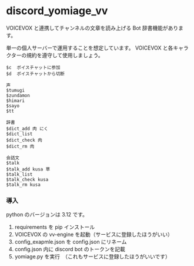# discord_yomiage_vv

VOICEVOX と連携してチャンネルの文章を読み上げる Bot
辞書機能があります。

単一の個人サーバーで運用することを想定しています。
VOICEVOX と各キャラクターの規約を遵守して使用しましょう。

```
$c  ボイスチャットに参加
$d  ボイスチャットから切断

声
$tumugi
$zundamon
$himari
$sayo
$tt

辞書
$dict_add 肉 にく
$dict_list
$dict_check 肉
$dict_rm 肉

会話文
$talk
$talk_add kusa 草
$talk_list
$talk_check kusa
$talk_rm kusa
```

### 導入

python のバージョンは 3.12 です。

1. requirements を pip インストール
2. VOICEVOX の vv-engine を起動（サービスに登録したほうがいい）
3. config_exapmle.json を config.json にリネーム
4. config.json 内に discord bot のトークンを記載
5. yomiage.py を実行　（これもサービスに登録したほうがいいです）
